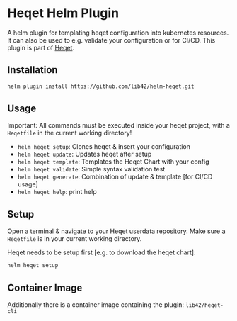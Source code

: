 # Heqet Helm Plugin

A helm plugin for templating heqet configuration into kubernetes resources. It can also be used to e.g. validate your configuration or for CI/CD.
This plugin is part of [Heqet](https://github.com/lib42/heqet).

## Installation

```sh
helm plugin install https://github.com/lib42/helm-heqet.git
```

## Usage

Important: All commands must be executed inside your heqet project, with a `Heqetfile` in the current working directory!

* `helm heqet setup`: Clones heqet & insert your configuration
* `helm heqet update`: Updates heqet after setup
* `helm heqet template`: Templates the Heqet Chart with your config
* `helm heqet validate`: Simple syntax validation test
* `helm heqet generate`: Combination of update & template [for CI/CD usage]
* `helm heqet help`: print help

## Setup

Open a terminal & navigate to your Heqet userdata repository. Make sure a `Heqetfile` is in your current working directory.

Heqet needs to be setup first [e.g. to download the heqet chart]:
```sh
helm heqet setup
```

## Container Image

Additionally there is a container image containing the plugin: `lib42/heqet-cli`
